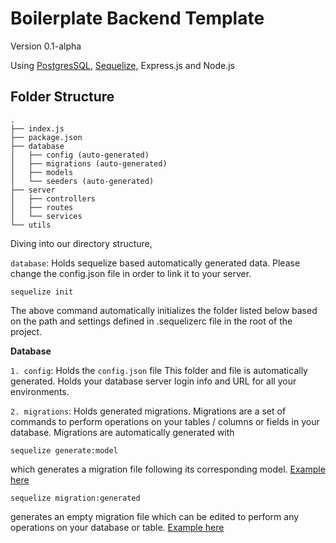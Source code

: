 # Boilerplate Backend Template
Version 0.1-alpha

Using [PostgresSQL](https://node-postgres.com/), [Sequelize](https://sequelize.org/), Express.js and Node.js




## Folder Structure

```
.
├── index.js
├── package.json
├── database
│   ├── config (auto-generated)
│   ├── migrations (auto-generated)
│   ├── models
│   └── seeders (auto-generated)
├── server
│   ├── controllers
│   ├── routes
│   └── services
└── utils

```

Diving into our directory structure,

```database```: Holds sequelize based automatically generated data. Please change the config.json file in order to link it to your server.

    sequelize init

The above command automatically initializes the folder listed below based on the path and settings defined in .sequelizerc file in the root of the project.    

**Database**

```1. config```: Holds the ```config.json``` file
        This folder and file is automatically generated. Holds your database server login info and URL for all your environments.

 ```2. migrations```: Holds generated migrations. Migrations are a set of commands to perform operations on your tables / columns or fields in your database. Migrations are automatically generated with 

    sequelize generate:model

which generates a migration file following its corresponding model. [Example here](blob/master/database/migrations/20200217195542-create-todo-item.js)

    sequelize migration:generated

generates an empty migration file which can be edited to perform any operations on your database or table. [Example here](blob/master/database/migrations/20200218111842-todoitem-assoc.js)



